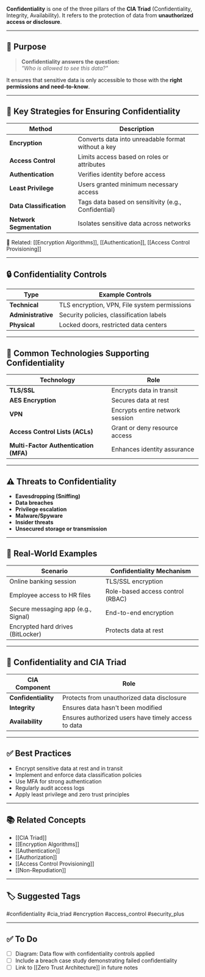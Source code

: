 **Confidentiality** is one of the three pillars of the **CIA Triad** (Confidentiality, Integrity, Availability). It refers to the protection of data from **unauthorized access or disclosure**.

---

## 🎯 Purpose

> **Confidentiality answers the question:**  
> _"Who is allowed to see this data?"_

It ensures that sensitive data is only accessible to those with the **right permissions and need-to-know**.

---

## 🔐 Key Strategies for Ensuring Confidentiality

| Method                      | Description                                           |
|-----------------------------|-------------------------------------------------------|
| **Encryption**              | Converts data into unreadable format without a key   |
| **Access Control**          | Limits access based on roles or attributes           |
| **Authentication**          | Verifies identity before access                      |
| **Least Privilege**         | Users granted minimum necessary access               |
| **Data Classification**     | Tags data based on sensitivity (e.g., Confidential)  |
| **Network Segmentation**    | Isolates sensitive data across networks              |

📎 Related: [[Encryption Algorithms]], [[Authentication]], [[Access Control Provisioning]]

---

## 🔒 Confidentiality Controls

| Type        | Example Controls                                |
|-------------|-------------------------------------------------|
| **Technical** | TLS encryption, VPN, File system permissions   |
| **Administrative** | Security policies, classification labels |
| **Physical** | Locked doors, restricted data centers          |

---

## 🧱 Common Technologies Supporting Confidentiality

| Technology        | Role                                          |
|-------------------|-----------------------------------------------|
| **TLS/SSL**       | Encrypts data in transit                      |
| **AES Encryption**| Secures data at rest                          |
| **VPN**           | Encrypts entire network session               |
| **Access Control Lists (ACLs)** | Grant or deny resource access   |
| **Multi-Factor Authentication (MFA)** | Enhances identity assurance |

---

## ⚠️ Threats to Confidentiality

- **Eavesdropping (Sniffing)**
- **Data breaches**
- **Privilege escalation**
- **Malware/Spyware**
- **Insider threats**
- **Unsecured storage or transmission**

---

## 🧰 Real-World Examples

| Scenario                             | Confidentiality Mechanism                        |
|--------------------------------------|--------------------------------------------------|
| Online banking session               | TLS/SSL encryption                              |
| Employee access to HR files          | Role-based access control (RBAC)                |
| Secure messaging app (e.g., Signal)  | End-to-end encryption                           |
| Encrypted hard drives (BitLocker)    | Protects data at rest                           |

---

## 🧮 Confidentiality and CIA Triad

| CIA Component     | Role                                                  |
|-------------------|--------------------------------------------------------|
| **Confidentiality** | Protects from unauthorized data disclosure            |
| **Integrity**       | Ensures data hasn't been modified                     |
| **Availability**    | Ensures authorized users have timely access to data   |

---

## ✅ Best Practices

- Encrypt sensitive data at rest and in transit
- Implement and enforce data classification policies
- Use MFA for strong authentication
- Regularly audit access logs
- Apply least privilege and zero trust principles

---

## 📚 Related Concepts

- [[CIA Triad]]
- [[Encryption Algorithms]]
- [[Authentication]]
- [[Authorization]]
- [[Access Control Provisioning]]
- [[Non-Repudiation]]

---

## 🏷 Suggested Tags

#confidentiality #cia_triad #encryption #access_control #security_plus

---

## ✅ To Do

- [ ] Diagram: Data flow with confidentiality controls applied
- [ ] Include a breach case study demonstrating failed confidentiality
- [ ] Link to [[Zero Trust Architecture]] in future notes
